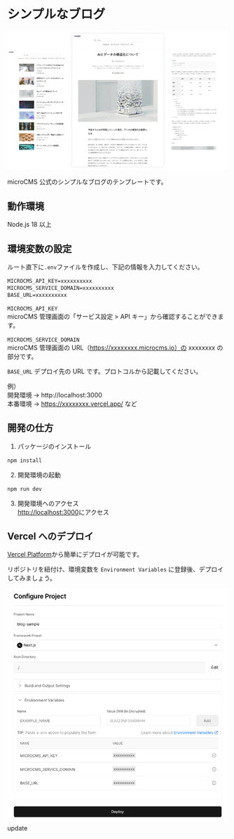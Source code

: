 # シンプルなブログ

![](public/img-cover.png)

microCMS 公式のシンプルなブログのテンプレートです。

## 動作環境

Node.js 18 以上

## 環境変数の設定

ルート直下に`.env`ファイルを作成し、下記の情報を入力してください。

```
MICROCMS_API_KEY=xxxxxxxxxx
MICROCMS_SERVICE_DOMAIN=xxxxxxxxxx
BASE_URL=xxxxxxxxxx
```

`MICROCMS_API_KEY`  
microCMS 管理画面の「サービス設定 > API キー」から確認することができます。

`MICROCMS_SERVICE_DOMAIN`  
microCMS 管理画面の URL（https://xxxxxxxx.microcms.io）の xxxxxxxx の部分です。

`BASE_URL`
デプロイ先の URL です。プロトコルから記載してください。

例）  
開発環境 → http://localhost:3000  
本番環境 → https://xxxxxxxx.vercel.app/ など

## 開発の仕方

1. パッケージのインストール

```bash
npm install
```

2. 開発環境の起動

```bash
npm run dev
```

3. 開発環境へのアクセス  
   [http://localhost:3000](http://localhost:3000)にアクセス

## Vercel へのデプロイ

[Vercel Platform](https://vercel.com/new?utm_medium=default-template&filter=next.js&utm_source=create-next-app&utm_campaign=create-next-app-readme)から簡単にデプロイが可能です。

リポジトリを紐付け、環境変数を `Environment Variables` に登録後、デプロイしてみましょう。

![](public/img-vercel-settings.png)
update